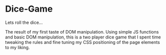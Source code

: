 # Dice-Game
Lets roll the dice...

The result of my first taste of DOM manipulation. Using simple JS functions and basic DOM manipulation, this is a two player dice game that I spent time tweaking the rules and fine tuning my CSS positioning of the page elements to my liking. 
